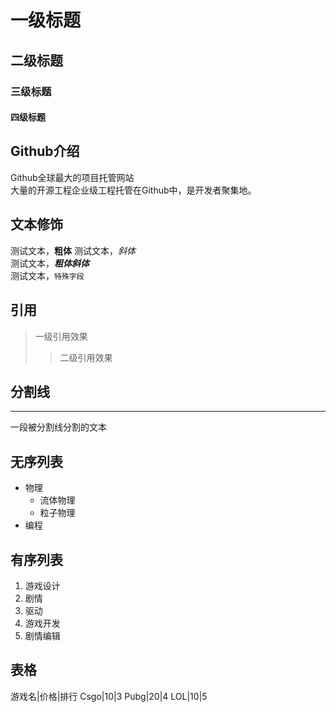 # 一级标题
## 二级标题
### 三级标题
#### 四级标题


## Github介绍

  Github全球最大的项目托管网站<br>大量的开源工程企业级工程托管在Github中，是开发者聚集地。


## 文本修饰

  测试文本，**粗体**
  测试文本，*斜体*<br>
  测试文本，***粗体斜体***<br>
  测试文本，`特殊字段`<br>

## 引用

> 一级引用效果
>> 二级引用效果

## 分割线

---
  一段被分割线分割的文本

## 无序列表

* 物理
  * 流体物理 
  * 粒子物理
* 编程

## 有序列表

1. 游戏设计
  1. 剧情
  2. 驱动
2. 游戏开发
3. 剧情编辑

## 表格

游戏名|价格|排行
Csgo|10|3
Pubg|20|4
LOL|10|5

